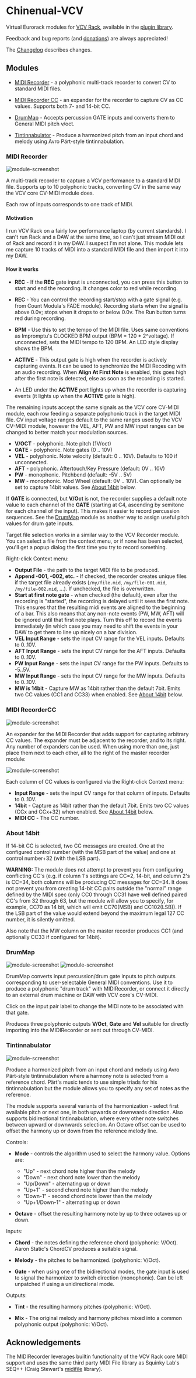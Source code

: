 # Chinenual-VCV

Virtual Eurorack modules for [VCV Rack](https://vcvrack.com), available in the [plugin library](https://library.vcvrack.com/).

Feedback and bug reports (and [donations](https://paypal.me/chinenual)) are always appreciated!

The [Changelog](./CHANGELOG.md) describes changes.

## Modules

* [MIDI Recorder](#midi-recorder) - a polyphonic multi-track recorder
  to convert CV to standard MIDI files.
  
* [MIDI Recorder CC](#midi-recordercc) - an expander for the recorder
  to capture CV as CC values. Supports both 7- and 14-bit CC.

* [DrumMap](#drummap) - Accepts percussion GATE inputs and converts them to General MIDI pitch v/oct.

* [Tintinnabulator](#tintinnabulator) - Produce a harmonized pitch from an input chord and melody using Avro Pärt-style tintinnabulation.
  
### MIDI Recorder

![module-screenshot](./doc/MIDIRecorder.png)

A multi-track recorder to capture a VCV performance to a standard MIDI
file.   Supports up to 10 polyphonic tracks, converting CV in the same
way the VCV core CV-MIDI module does.

Each row of inputs corresponds to one track of MIDI. 

#### Motivation

I run VCV Rack on a fairly low performance laptop (by current
standards).  I can't run Rack and a DAW at the same time, so I can't
just stream MIDI out of Rack and record it in my DAW.   I suspect I'm
not alone.   This module lets me capture 10 tracks of MIDI into a standard MIDI
file and then import it into my DAW.

####  How it works

* **REC**  - If the **REC** gate input is unconnected, you can press
  this button to start and end the recording.  It changes color to red
  while recording.
  
* **REC** - You can control the recording start/stop with a gate
  signal (e.g. from Count Modula's FADE module).   Recording starts
  when the signal
  is above 0.0v; stops when it drops to or below 0.0v.   The Run
  button turns red during recording.
  
* **BPM** - Use this to set the tempo of the MIDI file.  Uses same
  conventions as Impromptu's CLOCKED BPM output (BPM = 120 * 2^voltage).  If unconnected, sets the MIDI tempo
  to 120 BPM.  An LED style display shows the BPM.

* **ACTIVE** - This output gate is high when the recorder is actively
   capturing events.  It can be used to synchronize
  the MIDI Recoding with an audio recording.  When **Align At First
  Note** is enabled, this goes high after the first note is
  detected, else as soon as the recording is started.
  
*  An LED under the **ACTIVE** port lights up when the recorder
   is capturing events (it lights up when the **ACTIVE**
   gate is high).

   
The remaining inputs accept the same signals as the VCV core
CV-MIDI module, each row feeding a separate polyphonic track in the
target MIDI file.  CV input voltage ranges default to the same ranges
used by the VCV 
CV-MIDI module, however the VEL, AFT, PW and MW input ranges can be
changed to better match your modulation sources.  

* **V/OCT** - polyphonic. Note pitch (1V/oct)
* **GATE** - polyphonic. Note gates (0 .. 10V)
* **VEL**  - polyphonic. Note velocity (default: 0 .. 10V).  Defaults to 100 if unconnected.
* **AFT** - polyphonic. Aftertouch/Key Pressure (default: 0V .. 10V)
* **PW** - monophonic. Pitchbend (default: -5V .. 5V)
* **MW** - monophonic. Mod Wheel (default: 0V .. 10V).  Can optionally
  be set to capture 14bit values. See [About 14bit](#about-14bit) below.

If **GATE** is connected, but **V/Oct** is not, the recorder supplies a default note value to each channel of the **GATE** (starting at C4, ascending by semitone for each channel of the input).  This makes it easier to record percussion sequences.  See the [DrumMap](#drummap) module as another way to assign useful pitch values for drum gate inputs.

Target file selection works in a similar way to the VCV Recorder
module.  You can select a file from the context menu, or if none has
been selected, you'll get a popup dialog the first time you try to
record something. 

Right-click Context menu:

* **Output File** - the path to the target MIDI file to be produced.
* **Append -001, -002, etc.** - If checked, the recorder creates unique files if the target
  file already exists (`/my/file.mid`,  `/my/file-001.mid`,
  `/my/file-002.mid`, ...). If unchecked, the file is overwritten.
* **Start at first note gate** - when checked (the default), even
  after the recording is "started", the
  recording is delayed until it sees the first note.  This ensures that the
  resulting midi events are aligned to the beginning of a bar.   This
  also means that any non-note events (PW, MW, AFT) will be ignored
  until that first note plays.    Turn this off to record the events
  immediately (in which case you may need to shift the events in your
  DAW to get them to line up nicely on a bar division.
* **VEL Input Range** - sets the input CV range for the VEL inputs.
  Defaults to 0..10V.
* **AFT Input Range** - sets the input CV range for the AFT inputs.
  Defaults to 0..10V.
* **PW Input Range** - sets the input CV range for the PW inputs.
  Defaults to -5..5V.
* **MW Input Range** - sets the input CV range for the MW inputs.
  Defaults to 0..10V.
* **MW is 14bit** - Capture MW as 14bit rather than the default
  7bit. Emits two CC values (CC1 and CC33) when enabled.  See
  [About 14bit](#about-14bit) below. 

### MIDI RecorderCC

![module-screenshot](./doc/MIDIRecorderCC.png)

An expander for the MIDI Recorder that adds support for capturing
arbitrary CC values.   The expander must be adjacent to the recorder,
and to its right.  Any number of expanders can be used. When using
more than one, just place them next to each other, all to the right of
the master recorder module:

![module-screenshot](./doc/MIDIRecorder-ExpanderChain.png)

Each column of CC values is configured via  the Right-click Context menu:

* **Input Range** - sets the input CV range for that column of
  inputs. Defaults to 0..10V.
* **14bit** - Capture as 14bit rather than the default
  7bit. Emits two CC values (CCx and CCx+32) when enabled.  See
  [About 14bit](#about-14bit) below. 
* **MIDI CC** - The CC number.   


### About 14bit

If 14-bit CC is selected, two CC messages are created.  One at the
configured control number (with the MSB part of the value) and one at
control number+32 (with the LSB part).

**WARNING:** 
The module does not attempt to prevent you from configuring
conflicting CC's (e.g. if column 1's settings are CC=2, 14-bit, and
column 2's is CC=34, both columns will be producing CC messages for
CC=34.  It does not prevent you from creating 14-bit CC pairs outside
the "normal" range defined by the MIDI spec (only CC0 through CC31
have well defined paired CC's from 32 through 63, but the module will
allow you to specify, for example, CC70 as 14 bit, which will emit
CC70(MSB) and CC102(LSB)).   If the LSB part of the value would extend
beyond the maximum legal 127 CC number, it is silently omitted.

Also note that the MW column on the master recorder produces CC1 (and
optionally CC33 if configured for 14bit).

### DrumMap 

![module-screenshot](./doc/DrumMap_w_MIDIRecorder.png)
![module-screenshot](./doc/DrumMap_w_CV-MIDI.png) 

DrumMap converts input percussion/drum gate inputs to pitch outputs corresponding to user-selectable General MIDI conventions.  Use it to produce a polyphonic "drum track" with MIDIRecorder, or connect it directly to an external drum machine or DAW with VCV core's CV-MIDI.

Click on the input pair label to change the MIDI note to be associated with that gate. 

Produces three polyphonic outputs **V/Oct**, **Gate** and **Vel** suitable for directly importing into the MIDIRecorder or sent out through CV-MIDI.

### Tintinnabulator

![module-screenshot](./doc/Tint.png) 

Produce a harmonized pitch from an input chord and melody using Avro
Pärt-style tintinnabulation where a harmony note is selected from a
reference chord.  Pärt's music tends to use simple triads for his
tintinnabulation but the module allows you to specify any set of notes
as the reference.  
  
The module supports several variants of the harmonization - select
first available pitch or next one, in both upwards or downwards
direction.  Also supports bidirectional tintinnabulation, where every
other note switches between upward or downwards selection.  An Octave
offset can be used to offset the harmony up or down from the reference
melody line. 
  
Controls:
 * **Mode** - controls the algorithm used to select the harmony value.
   Options are:
   * "Up" - next chord note higher than the melody
   * "Down" - next chord note lower than the melody
   * "Up/Down" - alternating up or down 
   * "Up+1" - second chord note higher than the melody
   * "Down-1" - second chord note lower than the melody
   * "Up+1/Down-1" - alternating up or down 

* **Octave** - offset the resulting harmony note by up to three
  octaves up or down.
  
 Inputs:
 
 * **Chord** - the notes defining the reference chord (polyphonic:
   V/Oct).   Aaron Static's ChordCV produces a suitable signal.
   
 * **Melody** - the pitches to be harmonized.  (polyphonic: V/Oct).
 
 * **Gate** - when using one of the bidirectional modes, the gate
   input is used to signal the harmonizer to switch direction
   (monophonic).  Can be left unpatched if using a unidirectional
   mode. 

Outputs:

* **Tint** - the resulting harmony pitches (polyphonic: V/Oct). 

* **Mix** - The original melody and harmony pitches mixed into a
  common polyphonic output (polyphonic: V/Oct).
	
   
## Acknowledgements

The MIDIRecorder leverages builtin functionality of the VCV Rack core
MIDI support and uses the same third party MIDI File library as
Squinky Lab's SEQ++ (Craig Stewart's [midifile](https://github.com/craigsapp/midifile) library). 

